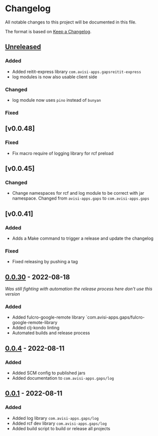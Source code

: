 # Changelog
All notable changes to this project will be documented in this file.

The format is based on [Keep a Changelog](https://keepachangelog.com/en/1.0.0/).

## [Unreleased]
### Added
- Added reitit-express library `com.avisi-apps.gapsreitit-express`
- log modules is now also usable client side

### Changed
- log module now uses `pino` instead of `bunyan`

### Fixed

## [v0.0.48]
### Fixed
- Fix macro require of logging library for rcf preload

## [v0.0.45]
### Changed
- Change namespaces for rcf and log module to be correct with jar namespace. Changed from `avisi-apps.gaps` to 
`com.avisi-apps.gaps`

## [v0.0.41]
### Added
- Adds a Make command to trigger a release and update the changelog

### Fixed
- Fixed releasing by pushing a tag

## [0.0.30] - 2022-08-18
*Was still fighting with automation the release process here don't use this version*
### Added
- Added fulcro-google-remote library `com.avisi-apps.gaps/fulcro-google-remote-library
- Added clj-kondo linting
- Automated builds and release process

## [0.0.4] - 2022-08-11
### Added
- Added SCM config to published jars
- Added documentation to `com.avisi-apps.gaps/log`

## [0.0.1] - 2022-08-11
### Added
- Added log library `com.avisi-apps.gaps/log`
- Added rcf dev library `com.avisi-apps.gaps/log`
- Added build script to build or release all projects

[Unreleased]: https://github.com/avisi-apps/gaps/compare/v0.0.48...HEAD
[0.0.48]: https://github.com/avisi-apps/gaps/releases/tag/v0.0.48
[0.0.45]: https://github.com/avisi-apps/gaps/releases/tag/v0.0.45
[0.0.41]: https://github.com/avisi-apps/gaps/releases/tag/v0.0.41
[0.0.30]: https://github.com/avisi-apps/gaps/releases/tag/v0.0.30
[0.0.4]: https://github.com/avisi-apps/gaps/releases/tag/v0.0.4
[0.0.1]: https://github.com/avisi-apps/gaps/releases/tag/v0.0.1
